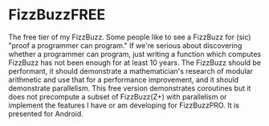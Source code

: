 # FizzBuzzFREE
The free tier of my FizzBuzz. Some people like to see a FizzBuzz for (sic) "proof a programmer can program." If we're serious about discovering whether a programmer can program, just writing a function which computes FizzBuzz has not been enough for at least 10 years. The FizzBuzz should be performant, it should demonstrate a mathematician's research of modular arithmetic and use that for a performance improvement, and it should demonstrate parallelism. This free version demonstrates coroutines but it does not precompute a subset of FizzBuzz(Z+) with parallelism or implement the features I have or am developing for FizzBuzzPRO. It is presented for Android.
